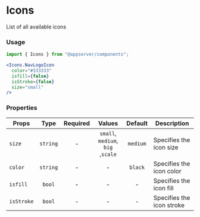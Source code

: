 # Icons

List of all available icons

### Usage

```js
import { Icons } from "@appserver/components";
```

```jsx
<Icons.NavLogoIcon
  color="#333333"
  isfill={false}
  isStroke={false}
  size="small"
/>
```

### Properties

| Props      |   Type   | Required |              Values               | Default  | Description               |
| ---------- | :------: | :------: | :-------------------------------: | :------: | ------------------------- |
| `size`     | `string` |    -     | `small`, `medium`, `big` ,`scale` | `medium` | Specifies the icon size   |
| `color`    | `string` |    -     |                 -                 | `black`  | Specifies the icon color  |
| `isfill`   |  `bool`  |    -     |                 -                 |    -     | Specifies the icon fill   |
| `isStroke` |  `bool`  |    -     |                 -                 |    -     | Specifies the icon stroke |
